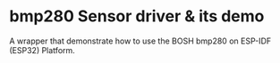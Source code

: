 # bmp280 Sensor driver & its demo

A wrapper that demonstrate how to use the BOSH bmp280 on ESP-IDF (ESP32) Platform.
